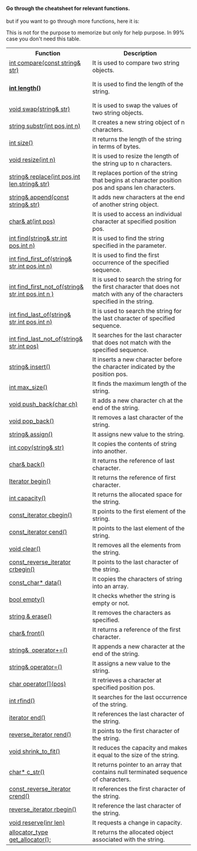 <p><h4>Go through the cheatsheet for relevant functions.</h4>
but if you want to go through more functions, here it is: </p>

 This is not for the purpose to memorize but only for help purpose. In 99% case you don't need this table.

<table class="alt">
<tbody>

  <tr>
    <th>Function</th>
    <th>Description</th>
  </tr>
  <tr>
    <td><a href="cpp-string-compare-function">int compare(const string&amp; str)</a></td>
    <td>It is used to compare two string objects.</td>
  </tr>
  <tr>
    <td><a href="cpp-string-length-function"><h4>int length()</h4></a></td>
    <td>It is used to find the length of the string.</td>
  </tr>
<tr>
    <td><a href="cpp-string-swap-function">void swap(string&amp; str)</a></td>
    <td>It is used to swap the values of two string objects.</td>
</tr>
<tr>
    <td><a href="cpp-string-substr-function">string substr(int pos,int n)</a></td>
    <td>It creates a new string object of n characters.</td>
</tr>
<tr>
    <td><a href="cpp-string-size-function">int size()</a></td>
    <td>It returns the length of the string in terms of bytes.</td>
</tr>
<tr>
    <td><a href="cpp-string-resize-function">void resize(int n)</a></td>
    <td>It is used to resize the length of the string up to n characters.</td>
</tr>
<tr>
    <td><a href="cpp-string-replace-function">string&amp; replace(int pos,int len,string&amp; str)</a></td>
    <td>It replaces portion of the string that begins at character position pos and spans len characters.</td>
</tr>
<tr>
    <td><a href="cpp-string-append-function">string&amp; append(const string&amp; str)</a></td>
    <td>It adds new characters at the end of another string object.</td>
</tr>
<tr>
    <td><a href="cpp-string-at-function">char&amp; at(int pos)</a></td>
    <td>It is used to access an individual character at specified position pos.</td>
</tr>
<tr>
    <td><a href="cpp-string-find-function">int find(string&amp; str,int pos,int n)</a></td>
    <td>It is used to find the string specified in the parameter.</td>
</tr>
<tr>
    <td><a href="cpp-string-find-first-of-function">int find_first_of(string&amp; str,int pos,int n)</a></td>
    <td>It is used to find the first occurrence of the specified sequence.</td>
</tr>
<tr>
    <td><a href="cpp-string-find-first-not-of-function">int find_first_not_of(string&amp; str,int pos,int n )</a></td>
    <td>It is used to search the string for the first character that does not match with any of the characters specified in the string.</td>
</tr>
<tr>
    <td><a href="cpp-string-find-last-of-function">int find_last_of(string&amp; str,int pos,int n)</a></td>
    <td>It is used to search the string for the last character of specified sequence.</td>
</tr>
<tr>
    <td><a href="cpp-string-find-last-not-of-function">int find_last_not_of(string&amp; str,int pos)</a></td>
    <td>It searches for the last character that does not match with the specified sequence.</td>
</tr>
<tr>
    <td><a href="cpp-string-insert-function">string&amp; insert()</a></td>
    <td>It inserts a new character before the character indicated by the position pos.</td>
</tr>
<tr>
    <td><a href="cpp-string-max-size-function">int max_size()</a></td>
    <td>It finds the maximum length of the string.</td>
</tr>
<tr>
    <td><a href="cpp-string-push-back-function">void push_back(char ch)</a></td>
    <td>It adds a new character ch at the end of the string.</td>
</tr>
<tr>
    <td><a href="cpp-string-pop-back-function">void pop_back()</a></td>
    <td>It removes a last character of the string.</td>
</tr>
<tr>
    <td><a href="cpp-string-assign-function">string&amp; assign()</a></td>
    <td>It assigns new value to the string.</td>
</tr>
<tr>
    <td><a href="cpp-string-copy-function">int copy(string&amp; str)</a></td>
    <td>It copies the contents of string into another.</td>
</tr>
<tr>
    <td><a href="cpp-string-back-function">char&amp; back()</a></td>
    <td>It returns the reference of last character.</td>
</tr>
<tr>
    <td><a href="cpp-string-begin-function">Iterator begin()</a></td>
    <td>It returns the reference of first character.</td>
</tr>
<tr>
    <td><a href="cpp-string-capacity-function">int capacity()</a></td>
    <td>It returns the allocated space for the string.</td>
</tr>
<tr>
    <td><a href="cpp-string-capacity-function">const_iterator cbegin()</td>
    <td>It points to the first element of the string.</td>
</tr>
<tr>
    <td><a href="cpp-string-capacity-function">const_iterator cend()</td>
    <td>It points to the last element of the string.</td>
</tr>
<tr>
    <td><a href="cpp-string-capacity-function">void clear()</td>
    <td>It removes all the elements from the string.</td>
</tr>
<tr>
    <td><a href="cpp-string-capacity-function">const_reverse_iterator crbegin()</td>
    <td>It points to the last character of the string.</td>
</tr>
<tr>
    <td><a href="cpp-string-capacity-function">const_char* data()</td>
    <td>It copies the characters of string into an array.</td>
</tr>
<tr>
    <td><a href="cpp-string-capacity-function">bool empty()</td>
    <td>It checks whether the string is empty or not.</td>
</tr>
<tr>
    <td><a href="cpp-string-capacity-function">string &amp; erase()</td>
    <td>It removes the characters as specified.</td>
</tr>
<tr>
    <td><a href="cpp-string-front-function">char&amp; front()</a></td>
    <td>It returns a reference of the first character.</td>
</tr>
<tr>
    <td><a href="cpp-string-operator+=()-function">string&amp;&nbsp; operator+=()</a></td>
    <td>It appends a new character at the end of the string.</td>
</tr>
<tr>
    <td><a href="cpp-string-operator=()-function">string&amp; operator=()</a></td>
    <td>It assigns a new value to the string.</td>
</tr>
<tr>
    <td><a href="cpp-string-capacity-function">char operator[](pos)</td>
    <td>It retrieves a character at specified position pos.</td>
</tr>
<tr>
    <td><a href="cpp-string-rfind-function">int rfind()</a></td>
    <td>It searches for the last occurrence of the string.</td>
</tr>
<tr>
    <td><a href="cpp-string-end-function">iterator end()</a></td>
    <td>It references the last character of the string.</td>
</tr>
<tr>
    <td><a href="cpp-string-rend-function">reverse_iterator rend()</a></td>
    <td>It points to the first character of the string.</td>
</tr>
<tr>
    <td><a href="cpp-string-shrink-to-fit-function">void shrink_to_fit()</a></td>
    <td>It reduces the capacity and makes it equal to the size of the string.</td>
</tr>
<tr>
    <td><a href="cpp-string-c-str-function">char* c_str()</a></td>
    <td>It returns pointer to an array that contains null terminated sequence of characters.</td>
</tr>
<tr>
    <td><a href="cpp-string-crend-function">const_reverse_iterator crend()</a></td>
    <td>It references the first character of the string.</td>
</tr>
<tr>
    <td><a href="cpp-string-rbegin-function">reverse_iterator rbegin()</a></td>
    <td>It reference the last character of the string.</td>
</tr>
<tr>
    <td><a href="cpp-string-capacity-function">void reserve(inr len)</td>
    <td>It requests a change in capacity.</td>
</tr>
<tr>
    <td><a href="cpp-string-capacity-function">allocator_type get_allocator();</td>
    <td>It returns the allocated object associated with the string.</td>
</tr>
</tbody></table>
